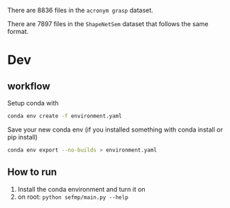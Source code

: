 There are 8836 files in the `acronym grasp` dataset.

There are 7897 files in the `ShapeNetSem` dataset that follows the same format.

# Dev

## workflow

Setup conda with

```bash
conda env create -f environment.yaml
```

Save your new conda env (if you installed something with conda install or pip install)

```bash
conda env export --no-builds > environment.yaml
```

## How to run

1. Install the conda environment and turn it on
2. on root: `python sefmp/main.py --help`
